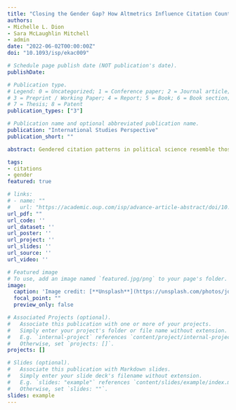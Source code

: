 ```yaml
---
title: "Closing the Gender Gap? How Altmetrics Influence Citation Counts for Political Science Journal Articles"
authors:
- Michelle L. Dion
- Sara McLaughlin Mitchell
- admin
date: "2022-06-02T00:00:00Z"
doi: "10.1093/isp/ekac009"

# Schedule page publish date (NOT publication's date).
publishDate: 

# Publication type.
# Legend: 0 = Uncategorized; 1 = Conference paper; 2 = Journal article;
# 3 = Preprint / Working Paper; 4 = Report; 5 = Book; 6 = Book section;
# 7 = Thesis; 8 = Patent
publication_types: ["3"]

# Publication name and optional abbreviated publication name.
publication: "International Studies Perspective"
publication_short: ""

abstract: Gendered citation patterns in political science resemble those in many other disciplines (e.g., economics, sociology, linguistics, ecology) and show a tendency for men/mixed gender author teams to cite research by women less frequently than women authors. This citation behavior generates a citation gender gap for traditional citation metrics (e.g., citation counts, h-index). These dynamics contributed to the development of Altmetrics, one measure that captures the quantity and quality of online attention to research in multiple outlets such as news coverage, blog posts, and social media. These non-academic venues enable scholars to promote their work more actively to broad audiences. Given that women academics are as active on social media as men, Altmetrics may display fewer gender gaps. However, whether these new measures translate into better research impact using traditional citation metrics remains unclear. Our paper analyzes the relationship between Altmetrics scores (and Tweet counts) in 2017 and citations in 2021 for 8,493 articles in 21 political science journals while controlling for authors’ gender. Consistent with previous literature, we find that higher online attention scores significantly increase articles’ citation counts. We also find that solo authored pieces show the strongest marginal effects, and that solo women and women author teams accrue more citations as Altmetrics scores increase. Our results suggest that online promotion of political science research will help to shrink the gender citation gap. 

tags:
- citations
- gender
featured: true

# links:
# - name: ""
#   url: "https://academic.oup.com/isp/advance-article-abstract/doi/10.1093/isp/ekac009/6705570?redirectedFrom=fulltext"
url_pdf: ""
url_code: ''
url_dataset: ''
url_poster: ''
url_project: ''
url_slides: ''
url_source: ''
url_video: ''

# Featured image
# To use, add an image named `featured.jpg/png` to your page's folder. 
image:
  caption: 'Image credit: [**Unsplash**](https://unsplash.com/photos/jdD8gXaTZsc)'
  focal_point: ""
  preview_only: false

# Associated Projects (optional).
#   Associate this publication with one or more of your projects.
#   Simply enter your project's folder or file name without extension.
#   E.g. `internal-project` references `content/project/internal-project/index.md`.
#   Otherwise, set `projects: []`.
projects: []

# Slides (optional).
#   Associate this publication with Markdown slides.
#   Simply enter your slide deck's filename without extension.
#   E.g. `slides: "example"` references `content/slides/example/index.md`.
#   Otherwise, set `slides: ""`.
slides: example
---
```

